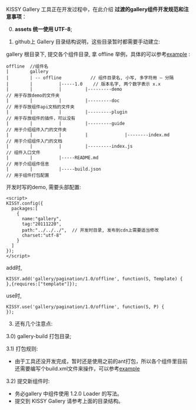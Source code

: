KISSY Gallery 工具正在开发过程中，在此介绍 **过渡的gallery组件开发规范和注意事项**：


0) **assets 统一使用 UTF-8**;

1) github上 Gallery 目录结构说明，这些目录暂时都需要手动建立:

gallery 根目录下, 提交各个组件目录, 拿 offline 举例，具体的可以参考[example](https://github.com/kissygalleryteam/offline "例子") :


```
offline  //组件名
|        gallery
|        | -- offline           // 组件目录名, 小写, 多字符用 – 分隔
|        |          |-----1.0    // 版本名字, 两个数字表示 x.x
|        |          |         |---------demo                         // 用于存放demo的文件夹
|        |          |         |---------doc                          // 用于存放组件api文档的文件夹
|        |          |         |---------plugin                       // 用于存放组件的插件，可以没有
|        |          |         |---------guide                        // 用于介绍组件入门的文件夹
|        |          |         |              |--------index.md       // 用于介绍组件入门的文档
|        |          |         |---------index.js                     // 组件入口文件
|        |          |-----README.md                                  	// 用于介绍组件信息
|        |          |-----build.json                                 // 用于组件打包配置
```
开发时写的demo, 需要头部配置:

    <script>
    KISSY.config({
      packages:[
        {
          name:"gallery",
          tag:"20111220",
          path:"../../../",  // 开发时目录, 发布到cdn上需要适当修改
          charset:"utf-8"
        }
      ]
    });
    </script>


add时,

```
KISSY.add('gallery/pagination/1.0/offline', function(S, Template) {
},{requires:["template"]});
```

use时, 

``` 
KISSY.use('gallery/pagination/1.0/offline', function(S, P) {
});
```


3)	还有几个注意点:

  3.0) gallery-build 打包目录;
  
  3.1) 打包规则:

  - 由于工具还没开发完成，暂时还是使用之前的ant打包，所以各个组件里目前还需要编写个build.xml文件来操作，可以参考[example](https://github.com/kissygalleryteam/offline/blob/master/1.0/build.xml "例子")

  3.2) 提交新组件时:
  
  - 务必gallery 中组件使用 1.2.0 Loader 的写法。
  - 提交到 KISSY Gallery 请参考上面的目录结构。
  

